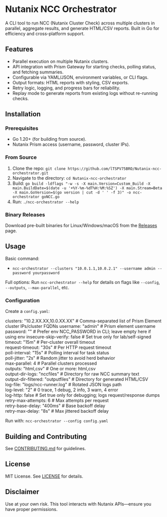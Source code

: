 # Nutanix NCC Orchestrator

A CLI tool to run NCC (Nutanix Cluster Check) across multiple clusters in parallel, aggregate results, and generate HTML/CSV reports. Built in Go for efficiency and cross-platform support.

## Features
- Parallel execution on multiple Nutanix clusters.
- API integration with Prism Gateway for starting checks, polling status, and fetching summaries.
- Configurable via YAML/JSON, environment variables, or CLI flags.
- Output formats: HTML reports with styling, CSV exports.
- Retry logic, logging, and progress bars for reliability.
- Replay mode to generate reports from existing logs without re-running checks.

## Installation
### Prerequisites
- Go 1.20+ (for building from source).
- Nutanix Prism access (username, password, cluster IPs).

### From Source
1. Clone the repo: `git clone https://github.com/lTSPV75BRO/Nutanix-ncc-orchestrator.git`
2. Navigate to the directory: `cd Nutanix-ncc-orchestrator`
3. Build: `go build -ldflags "-w -s -X main.Version=Custom_Build -X main.BuildDate=$(date -u '+%Y-%m-%dT%H:%M:%SZ') -X main.Stream=Beta -X main.GoVersion=$(go version | cut -d ' ' -f 3)" -o ncc-orchestrator goNCC.go`
4. Run: `./ncc-orchestrator --help`

### Binary Releases
Download pre-built binaries for Linux/Windows/macOS from the [Releases](https://github.com/lTSPV75BRO/Nutanix-ncc-orchestrator/releases) page.

## Usage
Basic command:
- `ncc-orchestrator --clusters "10.0.1.1,10.0.2.1" --username admin --password yourpassword`

Full options: Run `ncc-orchestrator --help` for details on flags like `--config`, `--outputs`, `--max-parallel`, etc.

### Configuration
Create a `config.yaml`:

clusters: "10.2.XX.XX,10.0.XX.XX"      	  # Comma-separated list of Prism Element cluster IPs/cluster FQDNs
username: "admin"                         # Prism element username
password: ""                              # Prefer env NCC_PASSWORD in CLI; leave empty here if using env
insecure-skip-verify: false               # Set true only for lab/self-signed
timeout: "15m"                            # Per-cluster overall timeout  
request-timeout: "30s"                    # Per HTTP request timeout  
poll-interval: "15s"                      # Polling interval for task status  
poll-jitter: "2s"                         # Random jitter to avoid herd behavior  
max-parallel: 4                           # Parallel clusters processed  
outputs: "html,csv"                       # One or more: html,csv  
output-dir-logs: "nccfiles"               # Directory for raw NCC summary text  
output-dir-filtered: "outputfiles"        # Directory for generated HTML/CSV  
log-file: "logs/ncc-runner.log"           # Rotated JSON logs path  
log-level: "2"                            # 0 trace, 1 debug, 2 info, 3 warn, 4 error  
log-http: false                           # Set true only for debugging; logs request/response dumps  
retry-max-attempts: 6                     # Max attempts per request  
retry-base-delay: "400ms"                 # Base backoff delay  
retry-max-delay: "8s"                     # Max jittered backoff delay  


Run with: `ncc-orchestrator --config config.yaml`

## Building and Contributing
See [CONTRIBUTING.md](CONTRIBUTING.md) for guidelines.

## License
MIT License. See [LICENSE](LICENSE) for details.

## Disclaimer
Use at your own risk. This tool interacts with Nutanix APIs—ensure you have proper permissions.

